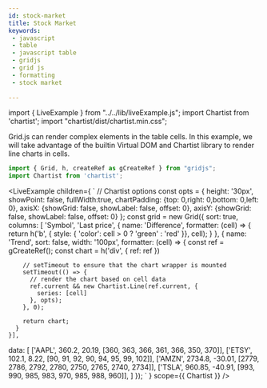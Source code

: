 ```yaml
---
id: stock-market
title: Stock Market
keywords:
 - javascript
 - table
 - javascript table
 - gridjs
 - grid js
 - formatting
 - stock market
 
---
```


import { LiveExample } from "../../lib/liveExample.js";
import Chartist from 'chartist';
import "chartist/dist/chartist.min.css";

Grid.js can render complex elements in the table cells. In this example, we will take advantage of the builtin Virtual DOM
and Chartist library to render line charts in cells.

```js
import { Grid, h, createRef as gCreateRef } from "gridjs";
import Chartist from 'chartist';
```

<LiveExample children={
`
// Chartist options
const opts = {
  height: '30px',
  showPoint: false,
  fullWidth:true,
  chartPadding: {top: 0,right: 0,bottom: 0,left: 0},
  axisX: {showGrid: false, showLabel: false, offset: 0},
  axisY: {showGrid: false, showLabel: false, offset: 0}
};
const grid = new Grid({
  sort: true,
  columns: [
    'Symbol',
    'Last price',
    { 
      name: 'Difference', 
      formatter: (cell) => {
        return h('b', { style: {
          'color': cell > 0 ? 'green' : 'red'
        }}, cell);
      }
    },
    {
      name: 'Trend',
      sort: false,
      width: '100px',
      formatter: (cell) => {
        const ref = gCreateRef();
        const chart = h('div', { ref: ref })
        
        // setTimeout to ensure that the chart wrapper is mounted
        setTimeout(() => {
          // render the chart based on cell data
          ref.current && new Chartist.Line(ref.current, {
            series: [cell]
          }, opts);
        }, 0);
        
        return chart;
      }
    }],
  data: [
    ['AAPL', 360.2, 20.19, [360, 363, 366, 361, 366, 350, 370]],
    ['ETSY', 102.1, 8.22, [90, 91, 92, 90, 94, 95, 99, 102]],
    ['AMZN', 2734.8, -30.01, [2779, 2786, 2792, 2780, 2750, 2765, 2740, 2734]],
    ['TSLA', 960.85, -40.91, [993, 990, 985, 983, 970, 985, 988, 960]],
  ]
});
`
} scope={{ Chartist }} />

